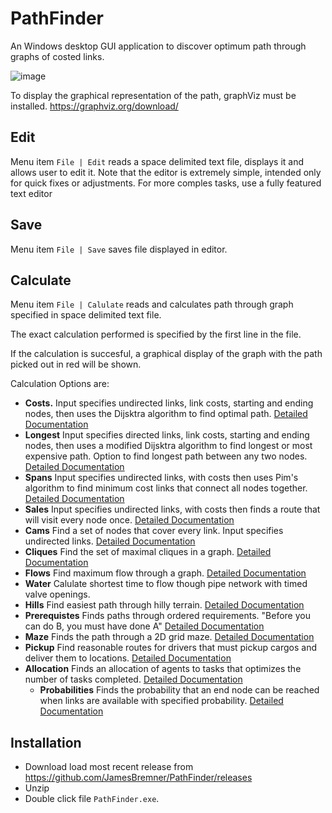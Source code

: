 # PathFinder

An Windows desktop GUI application to discover optimum path through graphs of costed links. 

![image](https://user-images.githubusercontent.com/2046227/122287129-9abb3400-cebe-11eb-9095-530755d9447d.png)

To display the graphical representation of the path, graphViz must be installed. https://graphviz.org/download/

## Edit

Menu item `File | Edit` reads a space delimited text file, displays it and allows user to edit it.  Note that the editor is extremely simple, intended only for quick fixes or adjustments.  For more comples tasks, use a fully featured text editor

## Save

Menu item `File | Save` saves file displayed in editor.

## Calculate

Menu item `File | Calulate` reads and calculates path through graph specified in space delimited text file.  

The exact calculation performed is specified by the first line in the file.  

If the calculation is succesful, a graphical display of the graph with the path picked out in red will be shown.

Calculation Options are:

 - __Costs.__ Input specifies undirected links, link costs, starting and ending nodes, then uses the Dijsktra algorithm to find optimal path. [Detailed Documentation](https://github.com/JamesBremner/PathFinder3/wiki/Costs)
 - __Longest__ Input specifies directed links, link costs, starting and ending nodes, then uses a modified Dijsktra algorithm to find longest or most expensive path.  Option to find longest path between any two nodes. [Detailed Documentation](https://github.com/JamesBremner/PathFinder3/wiki/Longest)
 - __Spans__ Input specifies undirected links, with costs then uses Pim's algorithm to find minimum cost links that connect all nodes together. [Detailed Documentation](https://github.com/JamesBremner/PathFinder2/wiki/Spans)
 - __Sales__  Input specifies undirected links, with costs then finds a route that will visit every node once. [Detailed Documentation](https://github.com/JamesBremner/PathFinder2/wiki/Sales)
 - __Cams__ Find a set of nodes that cover every link.  Input specifies undirected links.  [Detailed Documentation](https://github.com/JamesBremner/PathFinder3/wiki/Cams)
 - __Cliques__ Find the set of maximal cliques in a graph. [Detailed Documentation](https://github.com/JamesBremner/PathFinder2/wiki/Cliques)
 - __Flows__ Find maximum flow through a graph.  [Detailed Documentation](https://github.com/JamesBremner/PathFinder2/wiki/Flows)
 - __Water__ Calulate shortest time to flow though pipe network with timed valve openings.
 - __Hills__ Find easiest path through hilly terrain. [Detailed Documentation](https://github.com/JamesBremner/PathFinder2/wiki/Hills)
 - __Prerequistes__ Finds paths through ordered requirements. "Before you can do B, you must have done A" [Detailed Documentation](https://github.com/JamesBremner/PathFinder2/wiki/Prerequisites)
 - __Maze__ Finds the path through a 2D grid maze. [Detailed Documentation](https://github.com/JamesBremner/PathFinder/wiki/Maze)
 - __Pickup__  Find reasonable routes for drivers that must pickup cargos and deliver them to locations. [Detailed Documentation](https://github.com/JamesBremner/PathFinder/wiki/Pickup)
  - __Allocation__ Finds an allocation of agents to tasks that optimizes the number of tasks completed. [Detailed Documentation](https://github.com/JamesBremner/PathFinder/wiki/Allocation)
    - __Probabilities__ Finds the probability that an end node can be reached when links are available with specified probability. [Detailed Documentation](https://github.com/JamesBremner/PathFinder/wiki/Probabilities)

## Installation

 - Download load most recent release from https://github.com/JamesBremner/PathFinder/releases
 - Unzip
 - Double click file `PathFinder.exe`.


